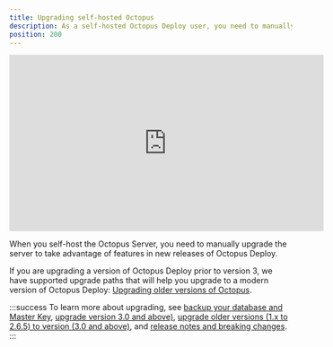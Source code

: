 ```yaml
---
title: Upgrading self-hosted Octopus
description: As a self-hosted Octopus Deploy user, you need to manually upgrade the server to take advantages of the newest features.
position: 200
---
```


<iframe width="560" height="315" src="https://www.youtube.com/embed/rx4Qp-_S3L0" frameborder="0" allow="accelerometer; autoplay; encrypted-media; gyroscope; picture-in-picture" allowfullscreen></iframe>

When you self-host the Octopus Server, you need to manually upgrade the server to take advantage of features in new releases of Octopus Deploy. 

If you are upgrading a version of Octopus Deploy prior to version 3, we have supported upgrade paths that will help you upgrade to a modern version of Octopus Deploy: [Upgrading older versions of Octopus](/docs/administration/upgrading/legacy/index.md).

:::success
To learn more about upgrading, see [backup your database and Master Key](/docs/administration/data/backup-and-restore.md), [upgrade version 3.0 and above)](/docs/administration/upgrading/guide/index.md), [upgrade older versions (1.x to 2.6.5) to version (3.0 and above)](/docs/administration/upgrading/legacy/index.md), and [release notes and breaking changes](https://octopus.com/downloads/compare).
:::
